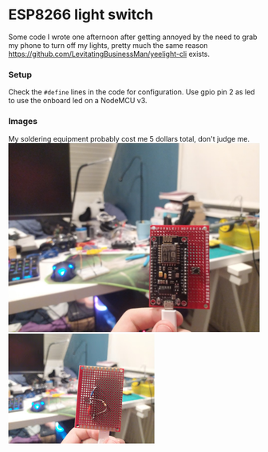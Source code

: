 # ESP8266 light switch
Some code I wrote one afternoon after getting annoyed by the need to grab my phone to turn off my lights, pretty much the same reason https://github.com/LevitatingBusinessMan/yeelight-cli exists.

### Setup
Check the `#define` lines in the code for configuration.
Use gpio pin 2 as led to use the onboard led on a NodeMCU v3.

### Images
My soldering equipment probably cost me 5 dollars total, don't judge me.
![Front](/images/image01.jpg)
![Back](/images/image02.jpg)
